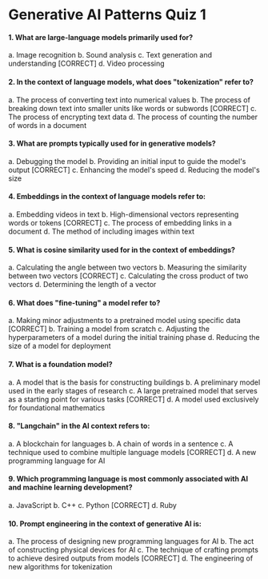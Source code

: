 # Generative AI Patterns Quiz 1

#### 1. What are large-language models primarily used for?
a. Image recognition
b. Sound analysis
c. Text generation and understanding [CORRECT]
d. Video processing

#### 2. In the context of language models, what does "tokenization" refer to?
a. The process of converting text into numerical values
b. The process of breaking down text into smaller units like words or subwords [CORRECT]
c. The process of encrypting text data
d. The process of counting the number of words in a document

#### 3. What are prompts typically used for in generative models?
a. Debugging the model
b. Providing an initial input to guide the model's output [CORRECT]
c. Enhancing the model's speed
d. Reducing the model's size

#### 4. Embeddings in the context of language models refer to:
a. Embedding videos in text
b. High-dimensional vectors representing words or tokens [CORRECT]
c. The process of embedding links in a document
d. The method of including images within text

#### 5. What is cosine similarity used for in the context of embeddings?
a. Calculating the angle between two vectors
b. Measuring the similarity between two vectors [CORRECT]
c. Calculating the cross product of two vectors
d. Determining the length of a vector

#### 6. What does "fine-tuning" a model refer to?
a. Making minor adjustments to a pretrained model using specific data [CORRECT]
b. Training a model from scratch
c. Adjusting the hyperparameters of a model during the initial training phase
d. Reducing the size of a model for deployment

#### 7. What is a foundation model?
a. A model that is the basis for constructing buildings
b. A preliminary model used in the early stages of research
c. A large pretrained model that serves as a starting point for various tasks [CORRECT]
d. A model used exclusively for foundational mathematics

#### 8. "Langchain" in the AI context refers to:
a. A blockchain for languages
b. A chain of words in a sentence
c. A technique used to combine multiple language models [CORRECT]
d. A new programming language for AI

#### 9. Which programming language is most commonly associated with AI and machine learning development?
a. JavaScript
b. C++
c. Python [CORRECT]
d. Ruby

#### 10. Prompt engineering in the context of generative AI is:
a. The process of designing new programming languages for AI
b. The act of constructing physical devices for AI
c. The technique of crafting prompts to achieve desired outputs from models [CORRECT]
d. The engineering of new algorithms for tokenization
